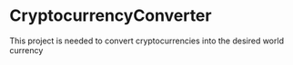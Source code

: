 # CryptocurrencyConverter
This project is needed to convert cryptocurrencies into the desired world currency
